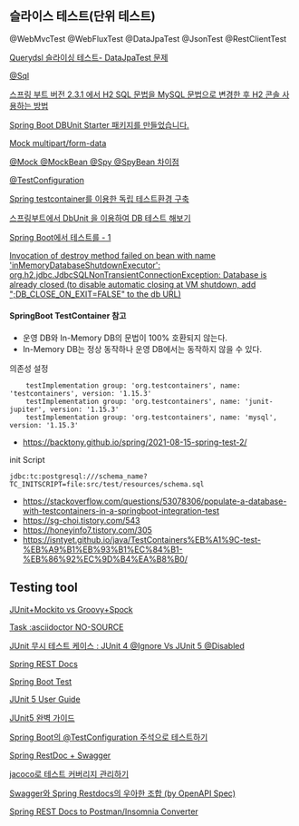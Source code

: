 
## 슬라이스 테스트(단위 테스트) 

@WebMvcTest
@WebFluxTest
@DataJpaTest
@JsonTest
@RestClientTest


[Querydsl 슬라이싱 테스트- DataJpaTest 문제](https://jyami.tistory.com/124)
<br/>

[@Sql](https://zzerosouth.tistory.com/51)
<br/>

[스프링 부트 버전 2.3.1 에서 H2 SQL 문법을 MySQL 문법으로 변경한 후 H2 콘솔 사용하는 방법](http://yoonbumtae.com/?p=2581)
<br/>

[Spring Boot DBUnit Starter 패키지를 만들었습니다.](https://blog.anyjava.net/124)
<br/>

[Mock multipart/form-data](https://blog.naver.com/getinthere/222767140080)
<br/>



[@Mock @MockBean @Spy @SpyBean 차이점](https://cobbybb.tistory.com/16)
<br/>

[@TestConfiguration]()
<br/>

[Spring testcontainer를 이용한 독립 테스트환경 구축](https://taes-k.github.io/2021/05/02/spring-test-container/)
<br/>

[스프링부트에서 DbUnit 을 이용하여 DB 테스트 해보기](https://techblog.woowahan.com/2650/)
<br/>

[Spring Boot에서 테스트를 - 1](https://hyper-cube.io/2017/08/06/spring-boot-test-1/)
<br/>


[Invocation of destroy method failed on bean with name 'inMemoryDatabaseShutdownExecutor': org.h2.jdbc.JdbcSQLNonTransientConnectionException: Database is already closed (to disable automatic closing at VM shutdown, add ";DB_CLOSE_ON_EXIT=FALSE" to the db URL)]()


#### SpringBoot TestContainer 참고
- 운영 DB와 In-Memory DB의 문법이 100% 호환되지 않는다.
- In-Memory DB는 정상 동작하나 운영 DB에서는 동작하지 않을 수 있다.

의존성 설정
```
    testImplementation group: 'org.testcontainers', name: 'testcontainers', version: '1.15.3'
    testImplementation group: 'org.testcontainers', name: 'junit-jupiter', version: '1.15.3'
    testImplementation group: 'org.testcontainers', name: 'mysql', version: '1.15.3'
```

- https://backtony.github.io/spring/2021-08-15-spring-test-2/

init Script
```
jdbc:tc:postgresql:///schema_name?TC_INITSCRIPT=file:src/test/resources/schema.sql
```
- https://stackoverflow.com/questions/53078306/populate-a-database-with-testcontainers-in-a-springboot-integration-test
- https://sg-choi.tistory.com/543
- https://honeyinfo7.tistory.com/305
- https://isntyet.github.io/java/TestContainers%EB%A1%9C-test-%EB%A9%B1%EB%93%B1%EC%84%B1-%EB%86%92%EC%9D%B4%EA%B8%B0/


## Testing tool

[JUnit+Mockito vs Groovy+Spock](https://yangbongsoo.gitbook.io/study/junit+mockito_vs_groovy+spock)


[ Task :asciidoctor NO-SOURCE ](https://sas-study.tistory.com/371)

[JUnit 무시 테스트 케이스 : JUnit 4 @Ignore Vs JUnit 5 @Disabled](https://ko.myservername.com/top-25-jdbc-interview-questions)

[Spring REST Docs](https://docs.spring.io/spring-restdocs/docs/current/reference/html5/#documenting-your-api-request-response-payloads)

[Spring Boot Test](https://meetup.toast.com/posts/124)

[JUnit 5 User Guide](https://junit.org/junit5/docs/current/user-guide/#overview)

[JUnit5 완벽 가이드](https://donghyeon.dev/junit/2021/04/11/JUnit5-%EC%99%84%EB%B2%BD-%EA%B0%80%EC%9D%B4%EB%93%9C/)

[Spring Boot의 @TestConfiguration 주석으로 테스트하기](https://reflectoring.io/spring-boot-testconfiguration/)

[Spring RestDoc + Swagger](https://shirohoo.github.io/backend/test/2021-07-17-swagger-rest-docs/)

[jacoco로 테스트 커버리지 관리하기](https://shirohoo.github.io/backend/test/2021-07-18-jacoco/)

[Swagger와 Spring Restdocs의 우아한 조합 (by OpenAPI Spec)](https://taetaetae.github.io/posts/a-combination-of-swagger-and-spring-restdocs/)

[Spring REST Docs to Postman/Insomnia Converter](https://github.com/fbenz/restdocs-to-postman)

[]()
